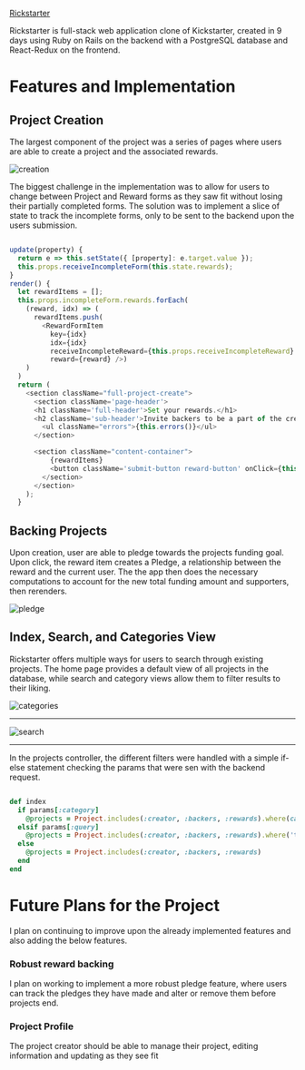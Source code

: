 [Rickstarter](rickstarter2017.herokuapp.com)

Rickstarter is full-stack web application clone of Kickstarter, created in 9 days using Ruby on Rails on the backend with a PostgreSQL database and React-Redux on the frontend.

Features and Implementation
============================
Project Creation
---------------

The largest component of the project was a series of pages where users are able to create a project and the associated rewards.

![creation](https://github.com/npsandler/rickstarter/blob/master/app/assets/images/creation.gif)

The biggest challenge in the implementation was to allow for users to change between Project and Reward forms as they saw fit without losing their partially completed forms. The solution was to implement a slice of state to track the incomplete forms, only to be sent to the backend upon the users submission.


```javascript

update(property) {
  return e => this.setState({ [property]: e.target.value });
  this.props.receiveIncompleteForm(this.state.rewards);
}
render() {
  let rewardItems = [];
  this.props.incompleteForm.rewards.forEach(
    (reward, idx) => (
      rewardItems.push(
        <RewardFormItem
          key={idx}
          idx={idx}
          receiveIncompleteReward={this.props.receiveIncompleteReward}
          reward={reward} />)
    )
  )
  return (
    <section className="full-project-create">
      <section className='page-header'>
      <h1 className='full-header'>Set your rewards.</h1>
      <h2 className='sub-header'>Invite backers to be a part of the creative experience by offering rewards like a copy of what you’re making, a special experience, or a behind-the-scenes look into your process.</h2>
        <ul className="errors">{this.errors()}</ul>
      </section>

      <section className="content-container">
          {rewardItems}
          <button className='submit-button reward-button' onClick={this.addRewardForm}>Add reward</button>
        </section>
      </section>
    );
  }

  ```



Backing Projects
---------------


Upon creation, user are able to pledge towards the projects funding goal. Upon click, the reward item creates a Pledge, a relationship between the reward and the current user. The the app then does the necessary computations to account for the new total funding amount and supporters, then rerenders.

![pledge](https://github.com/npsandler/rickstarter/blob/master/app/assets/images/pledge.gif)



Index, Search, and Categories View
----------------------------------


Rickstarter offers multiple ways for users to search through existing projects. The home page provides a default view of all projects in the database, while search and category views allow them to filter results to their liking.



![categories](https://github.com/npsandler/rickstarter/blob/master/app/assets/images/categories-markdown.png)

---

![search](https://github.com/npsandler/rickstarter/blob/master/app/assets/images/search.gif)

---

In the projects controller, the different filters were handled with a simple if-else statement checking the params that were sen with the backend request.



```ruby

def index
  if params[:category]
    @projects = Project.includes(:creator, :backers, :rewards).where(category: params[:category])
  elsif params[:query]
    @projects = Project.includes(:creator, :backers, :rewards).where('title LIKE (?) OR description LIKE (?)', "%#{params[:query]}%", "%#{params[:query]}%")
  else
    @projects = Project.includes(:creator, :backers, :rewards)
  end
end

```



Future Plans for the Project
============================

I plan on continuing to improve upon the already implemented features and also adding the below features.

### Robust reward backing


I plan on working to implement a more robust pledge feature, where users can track the pledges they have made and alter or remove them before projects end.

### Project Profile

The project creator should be able to manage their project, editing information and updating as they see fit
